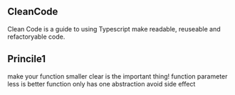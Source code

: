 ## CleanCode
Clean Code is a guide to using Typescript make readable, reuseable and refactoryable code.

## Princile1
make your function smaller
clear is the important thing!
function parameter less is better
function only has one abstraction
avoid side effect